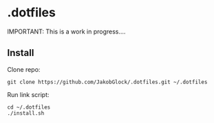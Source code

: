 # .dotfiles

IMPORTANT: This is a work in progress....

## Install

Clone repo:

`git clone https://github.com/JakobGlock/.dotfiles.git ~/.dotfiles`

Run link script:

```
cd ~/.dotfiles
./install.sh
```
